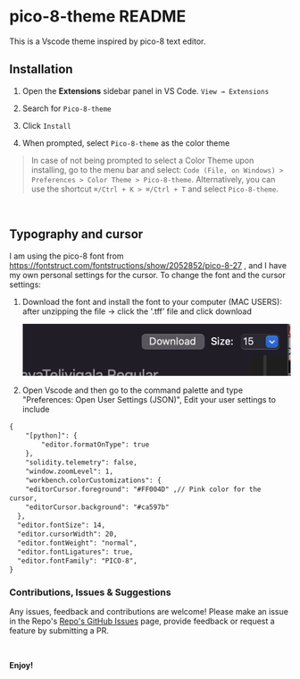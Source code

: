 # pico-8-theme README

This is a Vscode theme inspired by pico-8 text editor. 


## Installation

1. Open the **Extensions** sidebar panel in VS Code. `View → Extensions`

2. Search for `Pico-8-theme`

3. Click `Install`

4. When prompted, select `Pico-8-theme` as the color theme

> In case of not being prompted to select a Color Theme upon installing, go to the menu bar and select: `Code (File, on Windows) > Preferences > Color Theme > Pico-8-theme`. Alternatively, you can use the shortcut `⌘/Ctrl + K > ⌘/Ctrl + T` and select `Pico-8-theme`.

<br />

## Typography and cursor 

I am using the pico-8 font from https://fontstruct.com/fontstructions/show/2052852/pico-8-27 , and I  have my own personal settings for the cursor. To change the font and the cursor settings:

1. Download the font and install the font to your computer
    (MAC USERS): after unzipping the file -> click the '.tff' file and click download 

    ![Python](images/download-button-font.png)


2. Open Vscode and then go to the command palette and type "Preferences: Open User Settings (JSON)", Edit your user settings to include

```
{
    "[python]": {
        "editor.formatOnType": true
    },
    "solidity.telemetry": false,
    "window.zoomLevel": 1,
    "workbench.colorCustomizations": {
    "editorCursor.foreground": "#FF004D" ,// Pink color for the cursor,
    "editorCursor.background": "#ca597b"  
  },
  "editor.fontSize": 14,
  "editor.cursorWidth": 20,
  "editor.fontWeight": "normal",
  "editor.fontLigatures": true,
  "editor.fontFamily": "PICO-8",
}
``` 



### Contributions, Issues & Suggestions

Any issues, feedback and contributions are welcome! Please make an issue in the Repo's [Repo's GitHub Issues](https://github.com/spaceinvadev/alternight-vscode-theme/issues) page, provide feedback or request a feature by submitting a PR.

<br/>


**Enjoy!**
